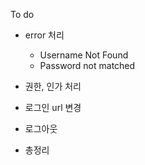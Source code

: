 To do
- error 처리
  - Username Not Found
  - Password not matched

- 권한, 인가 처리
- 로그인 url 변경
- 로그아웃

- 총정리